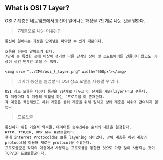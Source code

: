 ## What is OSI 7 Layer?

OSI 7 계층은 네트웨크에서 통신이 일어나는 과정을 7단계로 나눈 것을 말한다.

> 7계층으로 나눈 이유는?

    통신이 일어나는 과정을 단계별로 파악할 수 있기 때문이다.

    흐름을 한눈에 알아보기 쉽다.
    7단계 중 특정한 곳에 이상이 생기면 다른 단계의 장비 및 소프트웨어를 건들이지 않고도 이상이 생긴 단계만 고칠 수 있따.

    <img src= "../IMG/osi_7_layer.png" width="600px"></img>

> 데이터 통신을 설명할 때 OSI 참조 모델을 사용할 수 있다.

    OSI 참조 모델은 데이터 통신을 7단계로 나누고 이 단계를 계층(layer)라고 부른다.
    각 계층마다 각 계층의 역할을 하는 `프로토콜`이 존재한다.
    각 계층은 독립해있고 하위 계층은 상위 계층을 위해 일하고 상위 계층은 하위에 관여하지 않는다.

> 프로토콜

    통신하기 위한 기술적 약속들, 데이터를 송수신하는 순서와 내용을 결정한다.
    HTTP, TCP/IP, UDP 모두 프로토콜이다.
    현대 internet Protocoldms 보통 layering 되어있다. 상위 계층은 하위 계층의 protocol을 이용해 새로운 protocol을 수립한다.
    프로토콜군은 각각의 계층에서 사용되는 프로토콜을 통합한 것으로 가장 많이 사용되는 것이 TCP/IP 프로토콜군이다.
